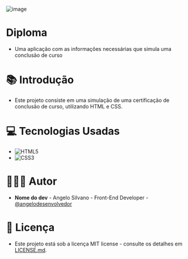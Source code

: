 ![image](https://github.com/angelodesenvolvedor/Diploma/assets/98216100/c6b20dc7-0112-458a-a675-fd962fe8a4d5)

# Diploma
   * Uma aplicação com as informações necessárias que simula uma conclusão de curso
# 📚 Introdução
   * Este projeto consiste em uma simulação de uma certificação de conclusão de curso, utilizando HTML e CSS.

# 💻 Tecnologias Usadas 
   * ![HTML5](https://img.shields.io/badge/html5-%23E34F26.svg?style=for-the-badge&logo=html5&logoColor=white)
   * ![CSS3](https://img.shields.io/badge/css3-%231572B6.svg?style=for-the-badge&logo=css3&logoColor=white)
     
# 🧑🏽‍💻 Autor
* **Nome do dev** - Angelo Silvano - Front-End Developer - [@angelodesenvolvedor](https://github.com/angelodesenvolvedor)

# 📄 Licença
* Este projeto está sob a licença MIT license - consulte os detalhes em [LICENSE.md](https://github.com/angelodesenvolvedor/Sidebar/blob/main/LICENSE).     
